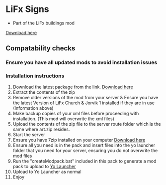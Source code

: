 # LiFx Signs
- Part of the LiFx buildings mod

[Download here](https://github.com/LiF-x/LiFxSigns/releases/latest)

## Compatability checks

### Ensure you have all updated mods to avoid installation issues

### Installation instructions

1. Download the latest package from the link. [Download here](https://github.com/LiF-x/LiFxSigns/releases/latest)
2. Extract the contents of the zip
3. Remove older versions of the mod from your server & Ensure you have the latest Version of LiFx Church & Jorvik 1 installed if they are in use (Information above)
4. Make backup copies of your xml files before proceeding with installation. (This mod will overwrite the xml files)
5. Upload the contents of the zip file to the server route folder which is the same where art.zip resides. 
6. Start the server
7. Ensure you have 7zip installed on your computer [Download here](https://7zip.dev/en/download/)
8. Ensure all you need is in the pack and insert files into the yo launcher folder that you need for your server, ensuring you do not overwrite the mod files
9. Run the "createModpack.bat" included in this pack to generate a mod pack to upload to [Yo Launcher](https://www.yolauncher.app/)
10. Upload to Yo Launcher as normal 
11. Enjoy
